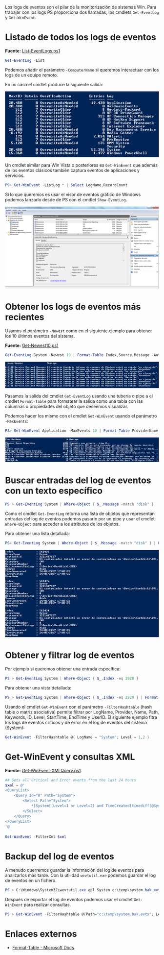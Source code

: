 Los logs de eventos son el pilar de la monitorización de sistemas Win. Para trabajar con los logs PS proporciona dos llamadas, los cmdlets `Get-EventLog` y `Get-WinEvent`.

# Listado de todos los logs de eventos

**Fuente:** [List-EventLogs.ps1](/src/admin/event-log/List-EventLogs.ps1)

```powershell
Get-EventLog -List
```

Podemos añadir el parámetro `-ComputerName` si queremos interactuar con los logs de un equipo remoto.

En mi caso el cmdlet produce la siguiente salida:

![](/admin/event-log/img/01.png)

Un cmdlet similar para Win Vista o posteriores es `Get-WinEvent` que además de los eventos clásicos también captura eventos de aplicaciones y servicios.

```powershell
PS> Get-WinEvent -ListLog * | Select LogName,RecordCount
```

Si lo que queremos es usar el visor de eventos gráfico de Windows podemos lanzarlo desde de PS con el cmdlet `Show-EventLog`.

![](/admin/event-log/img/02.png)

# Obtener los logs de eventos más recientes

Usamos el parámetro `-Newest` como en el siguiente ejemplo para obtener los 10 últimos eventos del sistema.

**Fuente:** [Get-Newest10.ps1](/src/admin/event-log/Get-Newest10.ps1)

```powershell
Get-EventLog System -Newest 10 | Format-Table Index,Source,Message -Auto
```

![](/admin/event-log/img/03.png)

Pasamos la salida del cmdlet `Get-EventLog` usando una tubería o pipe a el cmdlet `Format-Table` para formatear la salida como una tabla con las columnas o propiedades del objeto que deseemos visualizar.

Podemos hacer los mismo con el cmdlet `Get-WinEvent` usando el parámetro `-MaxEvents`:

```powershell
PS> Get-WinEvent Application -MaxEvents 10 | Format-Table ProviderName,Id,Message -Auto
```

![](/admin/event-log/img/04.png)

# Buscar entradas del log de eventos con un texto específico 

```powershell
PS > Get-EventLog System | Where-Object { $_.Message -match "disk" }
```

Como el cmdlet `Get-EventLog` retorna una lista de objetos que representan entradas del log de eventos podemos pasarlo por un pipe y usar el cmdlet `Where-Object` para acceder a los atributos de los objetos.

Para obtener una lista detallada:

```powershell
PS> Get-EventLog System | Where-Object { $_.Message -match "disk" } | Format-List
```

![](/admin/event-log/img/05.png)

# Obtener y filtrar log de eventos

Por ejemplo si queremos obtener una entrada específica:

```powershell
PS > Get-EventLog System | Where-Object { $_.Index -eq 2920 }
```

Para obtener una vista detallada:

```powershell
PS > Get-EventLog System | Where-Object { $_.Index -eq 2920 } | Format-List
```

Usando el cmdlet `Get-WinEvent` con el parámetro `-FilterHashtable` (hash table o matriz asociativa) permite filtrar por LogName, Provider, Name, Path, Keywords, ID, Level, StartTime, EndTime y UserID. El siguiente ejemplo fitra los logs de eventos críticos y de error en el log de eventos del sistema (System):

```powershell
Get-WinEvent -FilterHashtable @{ LogName = "System"; Level = 1,2 }
```

# Get-WinEvent y consultas XML

**Fuente:** [Get-WinEvent-XMLQuery.ps1](/src/admin/event-log/Get-WinEvent-XMLQuery.ps1).

```powershell
## Gets all Critical and Error events from the last 24 hours
$xml = @'
<QueryList>
	<Query Id="0" Path="System">
		<Select Path="System">
			*[System[(Level=1 or Level=2) and TimeCreated[timediff(@SystemTime) &lt;= 86400000]]]
		</Select>
	</Query>
</QueryList>
'@

Get-WinEvent -FilterXml $xml
```

# Backup del log de eventos

A menudo querremos guardar la información del log de eventos para analizarlos más tarde. Con la utilidad `wevtutil.exe` podemos guardar el log de eventos en un fichero. 

```powershell
PS > C:\Windows\System32\wevtutil.exe epl System c:\temp\system.bak.evtx
```

Después de exportar el log de eventos podemos usar el cmdlet `Get-WinEvent` para realizar consultas.

```powershell
PS > Get-WinEvent -FilterHashtable @{Path="c:\temp\system.bak.evtx"; Level=1,2 } -MaxEvents 2 | Format-Table -Auto
```



# Enlaces externos

* [Format-Table - Microsoft Docs](https://docs.microsoft.com/en-us/powershell/module/microsoft.powershell.utility/format-table?view=powershell-6).




